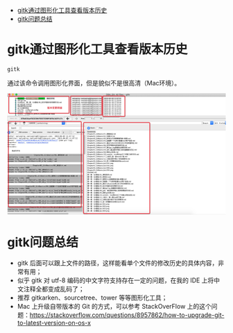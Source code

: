 <!-- TOC depthFrom:1 depthTo:6 withLinks:1 updateOnSave:1 orderedList:0 -->

- [gitk通过图形化工具查看版本历史](#gitk通过图形化工具查看版本历史)
- [gitk问题总结](#gitk问题总结)

<!-- /TOC -->
# gitk通过图形化工具查看版本历史

```shell
gitk
```
通过该命令调用图形化界面，但是貌似不是很高清（Mac环境）。

![](pic/005.jpg)

# gitk问题总结


* gitk 后面可以跟上文件的路径，这样能看单个文件的修改历史的具体内容，非常有用；
* 似乎 gitk 对 utf-8 编码的中文字符支持存在一定的问题，在我的 IDE 上将中文注释全都变成乱码了；
* 推荐 gitkarken、sourcetree、tower 等等图形化工具；
* Mac 上升级自带版本的 Git 的方式，可以参考 StackOverFlow 上的这个问题：https://stackoverflow.com/questions/8957862/how-to-upgrade-git-to-latest-version-on-os-x
